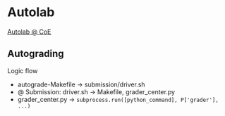 # Autolab

[Autolab @ CoE](http://autolab.en.kku.ac.th/)

## Autograding

Logic flow
  * autograde-Makefile -> submission/driver.sh
  * @ Submission: driver.sh -> Makefile, grader_center.py
  * grader_center.py -> ```subprocess.run([python_command], P['grader'], ...)```
